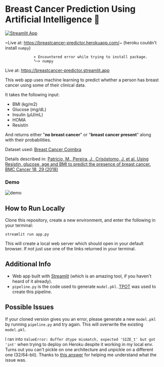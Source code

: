 # Breast Cancer Prediction Using Artificial Intelligence 🤖

[![Streamlit App](https://static.streamlit.io/badges/streamlit_badge_black_white.svg)](https://share.streamlit.io/batmanscode/breastcancer-predictor/app.py)

~Live at: https://breastcancer-predictor.herokuapp.com/~ (heroku couldn't install `numpy`)

```
             × Encountered error while trying to install package.
             ╰─> numpy
 ```

Live at: https://breastcancer-predictor.streamlit.app

This web app uses machine learning to predict whether a person has breast cancer using some of their clinical data.

It takes the following input:

* BMI (kg/m2)
* Glucose (mg/dL)
* Insulin (µU/mL)
* HOMA
* Resistin

And returns either "**no breast cancer**" or "**breast cancer present**" along with their probabilities.

Dataset used: [Breast Cancer Coimbra](https://archive.ics.uci.edu/ml/datasets/Breast+Cancer+Coimbra)

Details described in: [Patrício, M., Pereira, J., Crisóstomo, J. et al. Using Resistin, glucose, age and BMI to predict the presence of breast cancer. BMC Cancer 18, 29 (2018)](https://doi.org/10.1186/s12885-017-3877-1)

### Demo
![demo](https://github.com/batmanscode/breastcancer-predictor/blob/master/demo.gif)

## How to Run Locally
Clone this repository, create a new environment, and enter the following in your terminal:
```shell
streamlit run app.py
```
This will create a local web server which should open in your default browser. If not just use one of the links returned in your terminal.

## Additional Info
* Web app built with [Streamlit](https://github.com/streamlit/streamlit) (which is an amazing tool, if you haven't heard of it already).
* `pipeline.py` is the code used to generate `model.pkl`. [TPOT](https://github.com/EpistasisLab/tpot) was used to create this pipeline.

## Possible Issues
If your cloned version gives you an error, please generate a new `model.pkl` by running `pipeline.py` and try again. This will overwrite the existing `model.pkl`.

I ran into ```ValueError: Buffer dtype mismatch, expected 'SIZE_t' but got 'int'``` when trying to deploy on Heroku despite it working in my local env. Turns out you can't pickle on one architecture and unpickle on a different one (32/64-bit). Thanks to [this answer](https://stackoverflow.com/questions/27595982/how-to-save-a-randomforest-in-scikit-learn/27596667) for helping me understand what the issue was.

